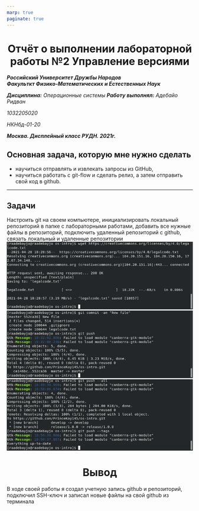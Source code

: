 ```yaml
---
marp: true
paginate: true
---
```

<style>
 h1 {text-align:center; colour: Blue}
 </style>
# Отчёт о выполнении лабораторной работы №2 Управление версиями
***Российский Университет Дружбы Народов***  
***Факульткт Физико-Математических и Естественных Наук***  

 ***Дисциплина:*** *Операционные системы* 
 ***Работу выполнял:*** *Адебайо Ридван*  
 
 *1032205020*  
 
 *НКНбд-01-20*  
 
 ***Москва. Дисплейный класс РУДН. 2021г.*** 
 
 ## Основная задача, которую мне нужно сделать

* научиться отправлять и извлекать запросы из GitHub,
* научиться работать с git-flow и сделать релиз, а затем отправить свой код в github.


---
## Задачи
Настроить git на своем компьютере, инициализировать локальный репозиторий в папке с лабораторными работами, добавить все нужные файлы в репозиторий, подключить удаленный репозиторий с github, связать локальный и удаленные репозитории
![добавила файл](image/07.jpg)
![добавила файл](image/010.jpg)
![добавила файл](image/014.jpg)
# Вывод
 В ходе своей работы я создал учетную запись github и репозиторий, подключил SSH-ключ и записал новые файлы на свой github из терминала
